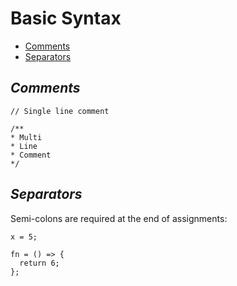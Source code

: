 # Basic Syntax

- [Comments](#comments)
- [Separators](#separators)

## _Comments_

```
// Single line comment

/**
* Multi
* Line
* Comment
*/
```

## _Separators_

Semi-colons are required at the end of assignments:
```
x = 5;

fn = () => {
  return 6;
};
```



